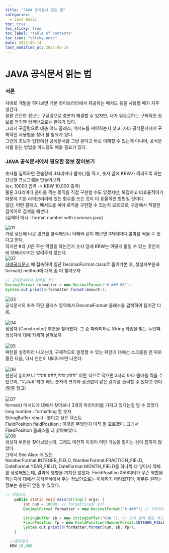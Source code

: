 ```yaml
---
title: "JAVA 공식문서 읽는 법"
categories:
  - Java Basic
toc: true
toc_sticky: true
toc_label: "table of contents"
toc_icon: "sticky-note"
date: 2022-05-14
last_modified_at: 2022-05-14
---
```


# JAVA 공식문서 읽는 법

### 서론

자바로 개발을 하다보면 기본 라이브러리에서 제공하는 메서드 등을 사용할 때가 자주 생긴다. <br>
물론 간단한 정보는 구글링으로 충분히 해결할 수 있지만, 내가 필요로하는 구체적인 정보를 얻기엔 검색만으로는 한계가 있다. <br>
그래서 구글링으로 대충 어느 클래스, 메서드를 써야하는지 찾고, 자바 공식문서에서 구체적인 사용법을 찾아 볼 필요가 있다. <br>
그런데 초보자 입장에선 공식문서를 그냥 본다고 바로 이해할 수 있는게 아니며, 공식문서를 읽는 방법을 어느정도 배울 필요가 있다. <br>

### JAVA 공식문서에서 필요한 정보 찾아보기

숫자를 입력하면 콘솔창에 3자리마다 콤마(,)를 찍고, 숫자 앞에 KRW가 찍히도록 하는 간단한 프로그램을 만들어보자 <br>
(ex. 10000 입력 -> KRW 10,000 출력) <br>
물론 3자리마다 콤마를 찍는 로직을 직접 구현할 수도 있겠지만, 복잡하고 비효율적이기 때문에 기본 라이브러리에 있는 함수를 쓰는 것이 더 효율적인 방법일 것이다. <br>
일단, 어떤 클래스, 메서드를 써야 로직을 구현할 수 있는지 모르므로, 구글에서 적절한 검색어로 검색을 해본다. <br>
(검색어 예시 : format number with commas java) <br>

![01](https://user-images.githubusercontent.com/69135840/168422112-b276d970-0732-4723-9516-63dcb7825e50.png) <br>
가장 상단에 나온 링크를 클릭해보니 아래와 같이 해보면 3자리마다 콤마를 찍을 수 있다고 한다. <br>
하지만 #과 ,0은 무슨 역할을 하는건지 숫자 앞에 KRW는 어떻게 붙일 수 있는 것인지에 대해서까지는 알려주지 않는다. <br>
![02](https://user-images.githubusercontent.com/69135840/168459401-b06d8d09-b009-45ce-a043-9804ce607855.png) <br>
[자바공식문서](https://docs.oracle.com/javase/8/docs/api/) 에 접속하여 일단 DecimalFormat class로 들어가본 후, 생성자부분과 format() method에 대해 좀 더 찾아보자 <br>

```java
// 공식문서에서 찾아볼 코드
DecimalFormat formatter = new DecimalFormat("#,###.00");
System.out.println(formatter.format(amount));
```

![03](https://user-images.githubusercontent.com/69135840/168460039-356d38b9-7a78-45cd-a2ab-8cc74775e8f5.png) <br>
공식문서의 좌측 하단 클래스 영역에서 DecimalFormat 클래스를 검색하여 들어간 다음, <br><br>
![04](https://user-images.githubusercontent.com/69135840/168460043-d20ec315-d78d-4368-b62e-c9880a6380cf.png) <br>
생성자 (Constructor) 부분을 찾아봤다. 그 중 파라미터로 String 타입을 받는 두번째 생성자에 대해 자세히 살펴보자 <br><br>
![05](https://user-images.githubusercontent.com/69135840/168460220-34343cde-52cd-4596-af28-95137249c6c9.png) <br>
패턴을 설정하라 나오는데, 구체적으로 설정할 수 있는 패턴에 대해선 스크롤을 맨 위로 올린 다음, 다시 천천히 내리다보면 나온다. <br><br>
![06](https://user-images.githubusercontent.com/69135840/168460346-170fbd23-3feb-4911-9330-1bab03e8912e.png) <br>
천천히 읽어보니 "###,###,###,###" 이런 식으로 적으면 3자리 마다 콤마를 찍을 수 있으며, "#,###"라고 해도 숫자의 크기와 상관없이 같은 결과를 출력할 수 있다고 한다 (밑줄 참고) <br><br>
![07](https://user-images.githubusercontent.com/69135840/168460480-437a054c-aad6-4170-8d96-a36be1447228.png)<br>
format() 메서드에 대해서 찾아보니 3개의 파라미터를 가지고 있다는걸 알 수 있었다 <br>
long number : formatting 할 숫자 <br>
StringBuffer result : 붙이고 싶은 텍스트 <br>
FieldPosition fieldPosition : 이것은 무엇인지 아직 잘 모르겠다. 그래서 FiledPosition 클래스를 더 찾아보았다. <br>
![08](https://user-images.githubusercontent.com/69135840/168461784-32c9435a-1a8d-4cf7-ab9b-fb809117b6af.png) <br>
생성자 부분을 찾아보았는데, 그래도 여전히 이것이 어떤 기능을 할지는 감이 잡히지 않았다. <br>
그래서 See Also: 에 있는 <br>
NumberFormat.INTEGER_FIELD, NumberFormat.FRACTION_FIELD, DateFormat.YEAR_FIELD, DateFormat.MONTH_FIELD를 하나씩 다 넣어서 객체를 생성해봤는데,
결과에 영향을 끼치진 않았다. FieldPosition 파라미터가 무슨 역할을 하는지에 대해선 공식문서에서 주는 정보만으로는 이해하기 어려웠지만, 아무튼 원하는 정보는 충분히 얻을 수 있었다. <br>

```java
// 최종코드
	public static void main(String[] args) {
		int num = 10000; // formatting할 숫자
		DecimalFormat formatter = new DecimalFormat("#,###"); // 3자리마다 콤마 찍기

		StringBuffer sb = new StringBuffer("KRW "); // 숫자 앞에 붙일 텍스트
		FieldPosition fp = new FieldPosition(NumberFormat.INTEGER_FIELD);
		System.out.println(formatter.format(num, sb, fp));
	}

  //출력결과
  KRW 10,000
```
